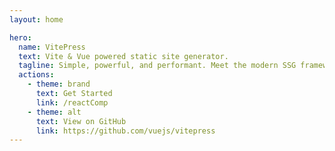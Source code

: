 ```yaml
---
layout: home

hero:
  name: VitePress
  text: Vite & Vue powered static site generator.
  tagline: Simple, powerful, and performant. Meet the modern SSG framework you've always wanted.
  actions:
    - theme: brand
      text: Get Started
      link: /reactComp
    - theme: alt
      text: View on GitHub
      link: https://github.com/vuejs/vitepress
---
```

